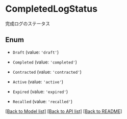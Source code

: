 # CompletedLogStatus

完成ログのステータス

## Enum

* `Draft` (value: `'draft'`)

* `Completed` (value: `'completed'`)

* `Contracted` (value: `'contracted'`)

* `Active` (value: `'active'`)

* `Expired` (value: `'expired'`)

* `Recalled` (value: `'recalled'`)

[[Back to Model list]](../README.md#documentation-for-models) [[Back to API list]](../README.md#documentation-for-api-endpoints) [[Back to README]](../README.md)
